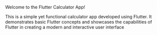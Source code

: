 Welcome to the Flutter Calculator App!

This is a simple yet functional calculator app developed using Flutter. It demonstrates basic Flutter concepts and showcases the capabilities of Flutter in creating a modern and interactive user interface
